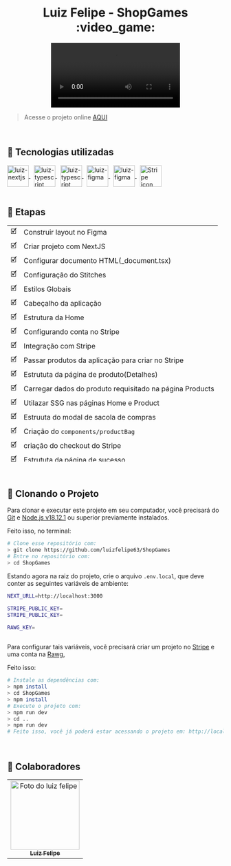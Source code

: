 <h1 align="center">Luiz Felipe - ShopGames :video_game: </h1>

<div align="center">
  <video src="https://user-images.githubusercontent.com/75274860/232853731-ed1e0951-2cda-43e9-8c82-092e8093671b.mp4"/>
</div>

> Acesse o projeto online [AQUI](https://shop-games.vercel.app/)

<br>

## :rocket: Tecnologias utilizadas

<div>
  <a href="https://nextjs.org/">
    <img align="center" alt="luiz-nextjs" height="50" width="50" src="https://skillicons.dev/icons?i=nextjs">
  <a/>  
  &nbsp;
  <a href="https://www.typescriptlang.org/">
    <img align="center" alt="luiz-typescript" height="50" width="50" src="https://skillicons.dev/icons?i=typescript">
  <a/>  
  &nbsp;  
  <a href="https://react.dev/">
    <img align="center" alt="luiz-typescript" height="50" width="50" src="https://skillicons.dev/icons?i=react">
  <a/>
   &nbsp; 
  <a href="https://stitches.dev/">
    <img align="center" alt="luiz-figma" height="50" width="50" src="https://xesque.rocketseat.dev/platform/tech/1663679889933.svg">
  </a>
  &nbsp;  
  <a href="https://www.figma.com/">
    <img align="center" alt="luiz-figma" height="50" width="50" src="https://skillicons.dev/icons?i=figma">
  </a>
  &nbsp;  
  <a href="https://stripe.com/br"> 
    <img align="center" src="https://user-images.githubusercontent.com/86276393/212921259-b6b0f80e-d9ed-4b0e-b17a-34733b507cec.png" height="50" width="50" alt="Stripe icon"/>
  </a>  
</div>

<br>

## :calendar: Etapas 


<table height="548px">
  <tr>
    <td>
      🗹
    </td>
    <td>
      Construir layout no Figma
    </td>
  </tr>
  <tr>
     <td>
      🗹
    </td>
    <td>
      Criar projeto com NextJS
    </td>
  </tr>
  <tr>
    <td>
      🗹
    </td>
    <td>
       Configurar documento HTML(_document.tsx)
    </td>
  </tr>
  <tr>
    <td>
      🗹
    </td>
    <td>
     Configuração do Stitches
    </td>
  </tr>
  <tr>
    <td>
      🗹
    </td>
    <td>
      Estilos Globais
    </td>
  </tr>
  <tr>
    <td>
      🗹
    </td>
    <td>
      Cabeçalho da aplicação
    </td>
  </tr>
  <tr>
    <td>
      🗹
    </td>
    <td>
      Estrutura da Home
    </td>
  </tr>
  <tr>
    <td>
      🗹
    </td>
    <td>
      Configurando conta no Stripe
    </td>
  </tr>
  <tr>
    <td>
      🗹
    </td>
    <td>
      Integração com Stripe
    </td>
  </tr>
  <tr>
    <td>
      🗹
    </td>
    <td>
      Passar produtos da aplicação para criar no Stripe
    </td>
  </tr>
  <tr>
    <td>
      🗹
    </td>
    <td>
      Estrututa da página de produto(Detalhes)
    </td>
  </tr>
  <tr>
    <td>
      🗹
    </td>
    <td>
      Carregar dados do produto requisitado na página Products
    </td>
  </tr>
  <tr>
    <td>
      🗹
    </td>
    <td>
      Utilazar SSG nas páginas Home e Product
    </td>
  </tr>
  <tr>
    <td>
      🗹
    </td>
    <td>
      Estruuta do modal de sacola de compras
    </td>
  </tr>
  <tr>
    <td>
      🗹
    </td>
    <td>
     Criação do <code>components/productBag</code>
    </td>
  </tr>
  <tr>
    <td>
      🗹
    </td>
    <td>
      criação do checkout do Stripe
    </td>
  </tr>
  <tr>
    <td>
      🗹
    </td>
    <td>
      Estrututa da página de sucesso
    </td>
  </tr>
  <tr>
    <td>
      🗹
    </td>
    <td>
      Dados da compra na página de sucesso
    </td>
  </tr>
  <tr>
    <td>
      🗹
    </td>
    <td>
     Reponsividade da aplicação
    </td>
  </tr>
  <tr>
    <td>
     ☐
    </td>
    <td>
      Botão de adicionar um jogo na sacola(Página de detalhes)
    </td>
  </tr>
  <tr>
    <td>
      ☐
    </td>
    <td>
      Traduzir o texto de sobre do jogo(Página de detalhes)
    </td>
  </tr>
  <tr>
    <td>
     ☐
    </td>
    <td>
      Função de pesquisa
    </td>
  </tr>
  <tr>
    <td>
     ☐
    </td>
    <td>
     Filtragem de games
    </td>
  </tr>
  <tr>
    <td>
     ☐
    </td>
    <td>
     Estilização do estado de Loading da aplicação 
    </td>
  </tr>
  <tr>
    <td>
     ☐
    </td>
    <td>
      Função de login de usúario
    </td>
  </tr>
  <tr>
    <td>
      ☐
    </td>
    <td>
      Estilizar Scroll
    </td>
  </tr>
</table>
    
<br>    
    
## :round_pushpin: Clonando o Projeto

Para clonar e executar este projeto em seu computador, você precisará do [Git](https://git-scm.com/) e [Node.js v18.12.1](https://nodejs.org/en/) ou superior previamente instalados.<br>
    
Feito isso, no terminal:

```bash
# Clone esse repositório com:
> git clone https://github.com/luizfelipe63/ShopGames
# Entre no repositório com:
> cd ShopGames
```

Estando agora na raiz do projeto, crie o arquivo `.env.local`, que deve conter as seguintes variáveis de ambiente:

```bash
NEXT_URLL=http://localhost:3000

STRIPE_PUBLIC_KEY=
STRIPE_PUBLIC_KEY=

RAWG_KEY=
    
```

Para configurar tais variáveis, você precisará criar um projeto no [Stripe](https://stripe.com/en-br/) e uma conta na [Rawg](https://rawg.io/), 
    
Feito isso:

```bash
# Instale as dependências com:
> npm install
> cd ShopGames
> npm install
# Execute o projeto com:
> npm run dev
> cd ..
> npm run dev
# Feito isso, você já poderá estar acessando o projeto em: http://localhost:3000
```    
<br>    
    
## :punch: Colaboradores

<table>
  <tr>
    <td align="center">
      <a href="https://www.linkedin.com/in/luiz-feliperocha/">
        <img src="https://avatars.githubusercontent.com/u/75274860?s=400&u=9e5dc5aad655b35597774819531e14d9bd653775&v=4" width="160px;" alt="Foto do luiz felipe"/><br>
        <sub>
          <b>Luiz Felipe</b>
        </sub>
      </a>
    </td>
  </tr>
</table>
